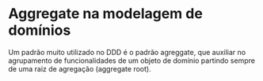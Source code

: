 # Aggregate na modelagem de domínios

Um padrão muito utilizado no DDD é o padrão agreggate, que auxiliar no agrupamento de funcionalidades de um objeto de domínio partindo sempre de uma raiz de agregação (aggregate root).
